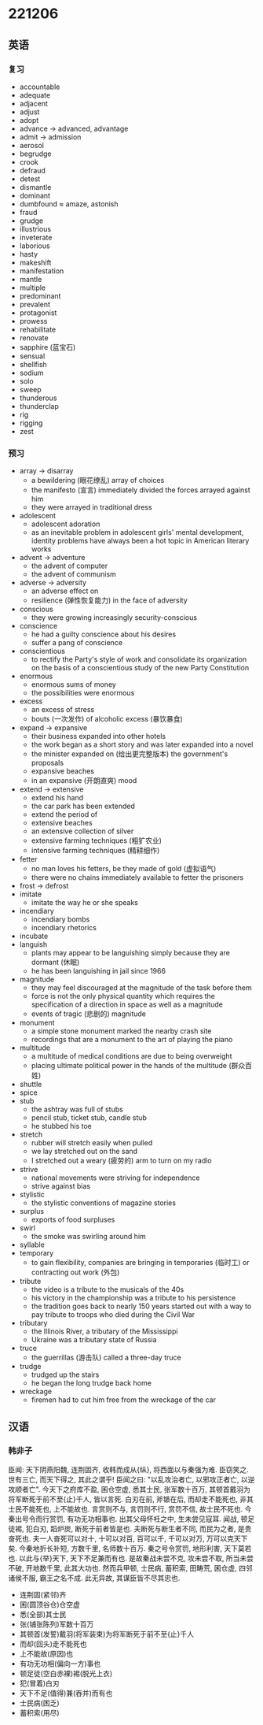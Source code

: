 # 221206

## 英语

### 复习

- accountable
- adequate
- adjacent
- adjust
- adopt
- advance &rarr; advanced, advantage
- admit &rarr; admission
- aerosol
- begrudge
- crook
- defraud
- detest
- dismantle
- dominant
- dumbfound &asymp; amaze, astonish
- fraud
- grudge
- illustrious
- inveterate
- laborious
- hasty
- makeshift
- manifestation
- mantle
- multiple
- predominant
- prevalent
- protagonist
- prowess
- rehabilitate
- renovate
- sapphire (蓝宝石)
- sensual
- shellfish
- sodium
- solo
- sweep
- thunderous
- thunderclap
- rig
- rigging
- zest

### 预习

- array &rarr; disarray
  - a bewildering (眼花缭乱) array of choices
  - the manifesto (宣言) immediately divided the forces arrayed against him
  - they were arrayed in traditional dress
- adolescent
  - adolescent adoration
  - as an inevitable problem in adolescent girls' mental development, identity problems have always been a hot topic in American literary works
- advent &rarr; adventure
  - the advent of computer
  - the advent of communism
- adverse &rarr; adversity
  - an adverse effect on
  - resilience (弹性恢复能力) in the face of adversity
- conscious
  - they were growing increasingly security-conscious
- conscience
  - he had a guilty conscience about his desires
  - suffer a pang of conscience
- conscientious
  - to rectify the Party's style of work and consolidate its organization on the basis of a conscientious study of the new Party Constitution
- enormous
  - enormous sums of money
  - the possibilities were enormous
- excess
  - an excess of stress
  - bouts (一次发作) of alcoholic excess (暴饮暴食)
- expand &rarr; expansive
  - their business expanded into other hotels
  - the work began as a short story and was later expanded into a novel
  - the minister expanded on (给出更完整版本) the government's proposals
  - expansive beaches
  - in an expansive (开朗直爽) mood
- extend &rarr; extensive
  - extend his hand
  - the car park has been extended
  - extend the period of
  - extensive beaches
  - an extensive collection of silver
  - extensive farming techniques (粗犷农业)
  - intensive farming techniques (精耕细作)
- fetter
  - no man loves his fetters, be they made of gold (虚拟语气)
  - there were no chains immediately available to fetter the prisoners
- frost &rarr; defrost
- imitate
  - imitate the way he or she speaks
- incendiary
  - incendiary bombs
  - incendiary rhetorics
- incubate
- languish
  - plants may appear to be languishing simply because they are dormant (休眠)
  - he has been languishing in jail since 1966
- magnitude
  - they may feel discouraged at the magnitude of the task before them
  - force is not the only physical quantity which requires the specification of a direction in space as well as a magnitude
  - events of tragic (悲剧的) magnitude
- monument
  - a simple stone monument marked the nearby crash site
  - recordings that are a monument to the art of playing the piano
- multitude
  - a multitude of medical conditions are due to being overweight
  - placing ultimate political power in the hands of the multitude (群众百姓)
- shuttle
- spice
- stub
  - the ashtray was full of stubs
  - pencil stub, ticket stub, candle stub
  - he stubbed his toe
- stretch
  - rubber will stretch easily when pulled
  - we lay stretched out on the sand
  - I stretched out a weary (疲劳的) arm to turn on my radio
- strive
  - national movements were striving for independence
  - strive against bias
- stylistic
  - the stylistic conventions of magazine stories
- surplus
  - exports of food surpluses
- swirl
  - the smoke was swirling around him
- syllable
- temporary
  - to gain flexibility, companies are bringing in temporaries (临时工) or contracting out work (外包)
- tribute
  - the video is a tribute to the musicals of the 40s
  - his victory in the championship was a tribute to his persistence
  - the tradition goes back to nearly 150 years started out with a way to pay tribute to troops who died during the Civil War
- tributary
  - the Illinois River, a tributary of the Mississippi
  - Ukraine was a tributary state of Russia
- truce
  - the guerrillas (游击队) called a three-day truce
- trudge
  - trudged up the stairs
  - he began the long trudge back home
- wreckage
  - firemen had to cut him free from the wreckage of the car

## 汉语

### 韩非子

臣闻: 天下阴燕阳魏, 连荆固齐, 收韩而成从{纵}, 将西面以与秦强为难. 臣窃笑之. 世有三亡, 而天下得之, 其此之谓乎! 臣闻之曰: "以乱攻治者亡, 以邪攻正者亡, 以逆攻顺者亡". 今天下之府库不盈, 囷仓空虚, 悉其士民, 张军数十百万, 其顿首戴羽为将军断死于前不至{止}千人, 皆以言死. 白刃在前, 斧锧在后, 而却走不能死也, 非其士民不能死也, 上不能故也. 言赏则不与, 言罚则不行, 赏罚不信, 故士民不死也. 今秦出号令而行赏罚, 有功无功相事也. 出其父母怀衽之中, 生未尝见寇耳. 闻战, 顿足徒裼, 犯白刃, 蹈炉炭, 断死于前者皆是也. 夫断死与断生者不同, 而民为之者, 是贵奋死也. 夫一人奋死可以对十, 十可以对百, 百可以千, 千可以对万, 万可以克天下矣. 今秦地折长补短, 方数千里, 名师数十百万. 秦之号令赏罚, 地形利害, 天下莫若也. 以此与{举}天下, 天下不足兼而有也. 是故秦战未尝不克, 攻未尝不取, 所当未尝不破, 开地数千里, 此其大功也. 然而兵甲顿, 士民病, 蓄积索, 田畴荒, 囷仓虚, 四邻诸侯不服, 霸王之名不成. 此无异故, 其谋臣皆不尽其忠也.

- 连荆固(紧邻)齐
- 囷(圆顶谷仓)仓空虚
- 悉(全部)其士民
- 张(铺张陈列)军数十百万
- 其顿首(发誓)戴羽(将军装束)为将军断死于前不至{止}千人
- 而却(回头)走不能死也
- 上不能故(原因)也
- 有功无功相(偏向一方)事也
- 顿足徒(空白赤裸)裼(脱光上衣)
- 犯(冒着)白刃
- 天下不足(值得)兼(吞并)而有也
- 士民病(困乏)
- 蓄积索(用尽)
